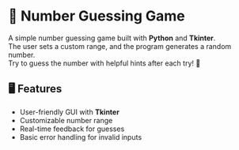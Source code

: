 # 🔢 Number Guessing Game

A simple number guessing game built with **Python** and **Tkinter**.  
The user sets a custom range, and the program generates a random number.  
Try to guess the number with helpful hints after each try! 🎯

## 🖥️ Features

- User-friendly GUI with **Tkinter**
- Customizable number range
- Real-time feedback for guesses
- Basic error handling for invalid inputs

